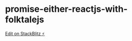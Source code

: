 # promise-either-reactjs-with-folktalejs

[Edit on StackBlitz ⚡️](https://stackblitz.com/edit/promise-either-reactjs-with-folktalejs)